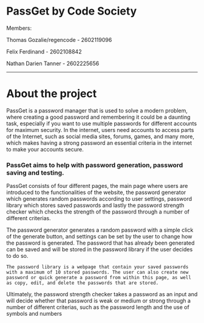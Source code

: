 # PassGet by Code Society 
Members:

Thomas Gozalie/regencode - 2602119096

Felix Ferdinand - 2602108842

Nathan Darien Tanner - 2602225656

-------------------------------------------------------------------------

# About the project

PassGet is a password manager that is used to solve a modern problem, where creating a good password and remembering it could be a daunting task, especially if you want to use multiple passwords for different accounts for maximum security. 
In the internet, users need accounts to access parts of the Internet, such as social media sites, forums, games, and many more, which makes having a strong password an essential criteria in the internet to make your accounts secure.


### PassGet aims to help with password generation, password saving and testing.


PassGet consists of four different pages, the main page where users are introduced to the functionalities of the website, the password generator which generates random passwords according to user settings, password library which stores saved passwords and lastly the password strength checker which checks the strength of the password through a number of different criterias. 


The password generator generates a random password with a simple click of the generate button, and settings can be set by the user to change how the password is generated. The password that has already been generated can be saved and will be stored in the password library if the user decides to do so.


 	The password library is a webpage that contain your saved passwords with a maximum of 10 stored passwords. The user can also create new password or quick generate a password from within this page, as well as copy, edit, and delete the passwords that are stored.
  
  
Ultimately, the password strength checker takes a password as an input and will decide whether that password is weak or medium or strong through a number of different criterias, such as the password length and the use of symbols and numbers
